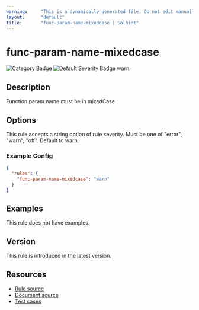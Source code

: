 ```yaml
---
warning:     "This is a dynamically generated file. Do not edit manually."
layout:      "default"
title:       "func-param-name-mixedcase | Solhint"
---
```


# func-param-name-mixedcase
![Category Badge](https://img.shields.io/badge/-Style%20Guide%20Rules-informational)
![Default Severity Badge warn](https://img.shields.io/badge/Default%20Severity-warn-yellow)

## Description
Function param name must be in mixedCase

## Options
This rule accepts a string option of rule severity. Must be one of "error", "warn", "off". Default to warn.

### Example Config
```json
{
  "rules": {
    "func-param-name-mixedcase": "warn"
  }
}
```


## Examples
This rule does not have examples.

## Version
This rule is introduced in the latest version.

## Resources
- [Rule source](https://github.com/protofire/solhint/tree/master/lib/rules/naming/func-param-name-mixedcase.js)
- [Document source](https://github.com/protofire/solhint/tree/master/docs/rules/naming/func-param-name-mixedcase.md)
- [Test cases](https://github.com/protofire/solhint/tree/master/test/rules/naming/func-param-name-mixedcase.js)

